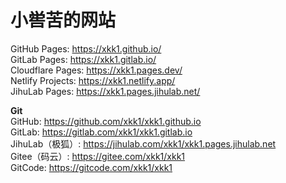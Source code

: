 # 小喾苦的网站

GitHub Pages: https://xkk1.github.io/  
GitLab Pages: https://xkk1.gitlab.io/  
Cloudflare Pages: https://xkk1.pages.dev/  
Netlify Projects: https://xkk1.netlify.app/  
JihuLab Pages: https://xkk1.pages.jihulab.net/

**Git**  
GitHub: https://github.com/xkk1/xkk1.github.io  
GitLab: https://gitlab.com/xkk1/xkk1.gitlab.io  
JihuLab（极狐）: https://jihulab.com/xkk1/xkk1.pages.jihulab.net  
Gitee（码云）: https://gitee.com/xkk1/xkk1  
GitCode: https://gitcode.com/xkk1/xkk1  

